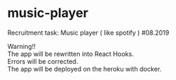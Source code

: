 # music-player
Recruitment task: Music player ( like spotify ) #08.2019  

Warning!!   
The app will be rewritten into React Hooks.  
Errors will be corrected.  
The app will be deployed on the heroku with docker.  
